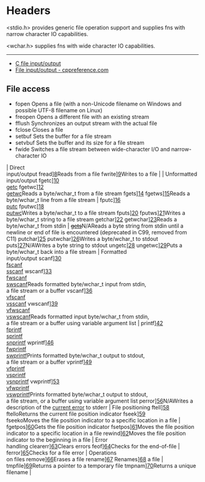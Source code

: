 # Headers


<stdio.h>
provides generic file operation support and supplies fns with narrow character IO capabilities.

<wchar.h> 
supplies fns with wide character IO capabilities.



---
- [C file input/output](https://www.wikiwand.com/en/C_file_input/output)
- [File input/output - cppreference.com](https://en.cppreference.com/w/c/io)





## File access


- fopen Opens a file (with a non-Unicode filename on Windows and possible UTF-8 filename on Linux)
- freopen Opens a different file with an existing stream
- fflush Synchronizes an output stream with the actual file
- fclose Closes a file
- setbuf Sets the buffer for a file stream
- setvbuf Sets the buffer and its size for a file stream
- fwide Switches a file stream between wide-character I/O and narrow-character IO


|  Direct  
input/output fread][8]Reads from a file
fwrite][9]Writes to a file | 
|  Unformatted  
input/output fgetc][10]  
[getc][11] fgetwc][12]  
[getwc][13]Reads a byte/wchar_t from a file stream
fgets][14] fgetws][15]Reads a byte/wchar_t line from a file stream | 
fputc][16]  
[putc][17] fputwc][18]  
[putwc][19]Writes a byte/wchar_t to a file stream
fputs][20] fputws][21]Writes a byte/wchar_t string to a file stream
getchar][22] getwchar][23]Reads a byte/wchar_t from stdin
|  <s>[gets][24]</s>N/AReads a byte string from stdin until a newline or end of file is encountered (deprecated in C99, removed from C11)
putchar][25] putwchar][26]Writes a byte/wchar_t to stdout
puts][27]N/AWrites a byte string to stdout
ungetc][28] ungetwc][29]Puts a byte/wchar_t back into a file stream
|  Formatted  
input/output scanf][30]  
[fscanf][31]  
[sscanf][32] wscanf][33]  
[fwscanf][34]  
[swscanf][35]Reads formatted byte/wchar_t input from stdin,  
a file stream or a buffer
vscanf][36]  
[vfscanf][37]  
[vsscanf][38] vwscanf][39]  
[vfwscanf][40]  
[vswscanf][41]Reads formatted input byte/wchar_t from stdin,  
a file stream or a buffer using variable argument list | 
printf][42]  
[fprintf][43]  
[sprintf][44]  
[snprintf][45] wprintf][46]  
[fwprintf][47]  
[swprintf][48]Prints formatted byte/wchar_t output to stdout,  
a file stream or a buffer
vprintf][49]  
[vfprintf][50]  
[vsprintf][51]  
[vsnprintf][52] vwprintf][53]  
[vfwprintf][54]  
[vswprintf][55]Prints formatted byte/wchar_t output to stdout,  
a file stream, or a buffer using variable argument list
perror][56]N/AWrites a description of the [current error][57] to stderr
|  File positioning ftell][58]  
ftelloReturns the current file position indicator
fseek][59]  
fseekoMoves the file position indicator to a specific location in a file | 
fgetpos][60]Gets the file position indicator
fsetpos][61]Moves the file position indicator to a specific location in a file
rewind][62]Moves the file position indicator to the beginning in a file
|  Error  
handling clearerr][63]Clears errors
feof][64]Checks for the end-of-file | 
ferror][65]Checks for a file error
|  Operations  
on files remove][66]Erases a file
rename][67] Renames][68] a file | 
tmpfile][69]Returns a pointer to a temporary file
tmpnam][70]Returns a unique filename | 

[1]: http://en.cppreference.com/w/c/io/fopen
[2]: http://en.cppreference.com/w/c/io/freopen
[3]: http://en.cppreference.com/w/c/io/fflush
[4]: http://en.cppreference.com/w/c/io/fclose
[5]: http://en.cppreference.com/w/c/io/setbuf
[6]: http://en.cppreference.com/w/c/io/setvbuf
[7]: http://en.cppreference.com/w/c/io/fwide
[8]: http://en.cppreference.com/w/c/io/fread
[9]: http://en.cppreference.com/w/c/io/fwrite
[10]: http://en.cppreference.com/w/c/io/fgetc
[11]: http://en.cppreference.com/w/c/io/getc
[12]: http://en.cppreference.com/w/c/io/fgetwc
[13]: http://en.cppreference.com/w/c/io/getwc
[14]: http://en.cppreference.com/w/c/io/fgets
[15]: http://en.cppreference.com/w/c/io/fgetws
[16]: http://en.cppreference.com/w/c/io/fputc
[17]: http://en.cppreference.com/w/c/io/putc
[18]: http://en.cppreference.com/w/c/io/fputwc
[19]: http://en.cppreference.com/w/c/io/putwc
[20]: http://en.cppreference.com/w/c/io/fputs
[21]: http://en.cppreference.com/w/c/io/fputws
[22]: http://en.cppreference.com/w/c/io/getchar
[23]: http://en.cppreference.com/w/c/io/getwchar
[24]: http://en.cppreference.com/w/c/io/gets
[25]: http://en.cppreference.com/w/c/io/putchar
[26]: http://en.cppreference.com/w/c/io/putwchar
[27]: http://en.cppreference.com/w/c/io/puts
[28]: http://en.cppreference.com/w/c/io/ungetc
[29]: http://en.cppreference.com/w/c/io/ungetwc
[30]: http://en.cppreference.com/w/c/io/scanf
[31]: http://en.cppreference.com/w/c/io/fscanf
[32]: http://en.cppreference.com/w/c/io/sscanf
[33]: http://en.cppreference.com/w/c/io/wscanf
[34]: http://en.cppreference.com/w/c/io/fwscanf
[35]: http://en.cppreference.com/w/c/io/swscanf
[36]: http://en.cppreference.com/w/c/io/vscanf
[37]: http://en.cppreference.com/w/c/io/vfscanf
[38]: http://en.cppreference.com/w/c/io/vsscanf
[39]: http://en.cppreference.com/w/c/io/vwscanf
[40]: http://en.cppreference.com/w/c/io/vfwscanf
[41]: http://en.cppreference.com/w/c/io/vswscanf
[42]: http://en.cppreference.com/w/c/io/printf
[43]: http://en.cppreference.com/w/c/io/fprintf
[44]: http://en.cppreference.com/w/c/io/sprintf
[45]: http://en.cppreference.com/w/c/io/snprintf
[46]: http://en.cppreference.com/w/c/io/wprintf
[47]: http://en.cppreference.com/w/c/io/fwprintf
[48]: http://en.cppreference.com/w/c/io/swprintf
[49]: http://en.cppreference.com/w/c/io/vprintf
[50]: http://en.cppreference.com/w/c/io/vfprintf
[51]: http://en.cppreference.com/w/c/io/vsprintf
[52]: http://en.cppreference.com/w/c/io/vsnprintf
[53]: http://en.cppreference.com/w/c/io/vwprintf
[54]: http://en.cppreference.com/w/c/io/vfwprintf
[55]: http://en.cppreference.com/w/c/io/vswprintf
[56]: http://en.cppreference.com/w/c/io/perror
[57]: https://www.wikiwand.com/en/Errno.h "Errno.h"
[58]: http://en.cppreference.com/w/c/io/ftell
[59]: http://en.cppreference.com/w/c/io/fseek
[60]: http://en.cppreference.com/w/c/io/fgetpos
[61]: http://en.cppreference.com/w/c/io/fsetpos
[62]: http://en.cppreference.com/w/c/io/rewind
[63]: http://en.cppreference.com/w/c/io/clearerr
[64]: http://en.cppreference.com/w/c/io/feof
[65]: http://en.cppreference.com/w/c/io/ferror
[66]: http://en.cppreference.com/w/c/io/remove
[67]: http://en.cppreference.com/w/c/io/rename
[68]: https://www.wikiwand.com/en/Rename_(computing) "Rename (computing)"
[69]: http://en.cppreference.com/w/c/io/tmpfile
[70]: http://en.cppreference.com/w/c/io/tmpnam

  
